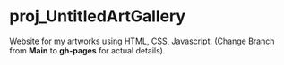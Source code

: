 # proj_UntitledArtGallery
Website for my artworks using HTML, CSS, Javascript.
(Change Branch from **Main** to **gh-pages** for actual details).
